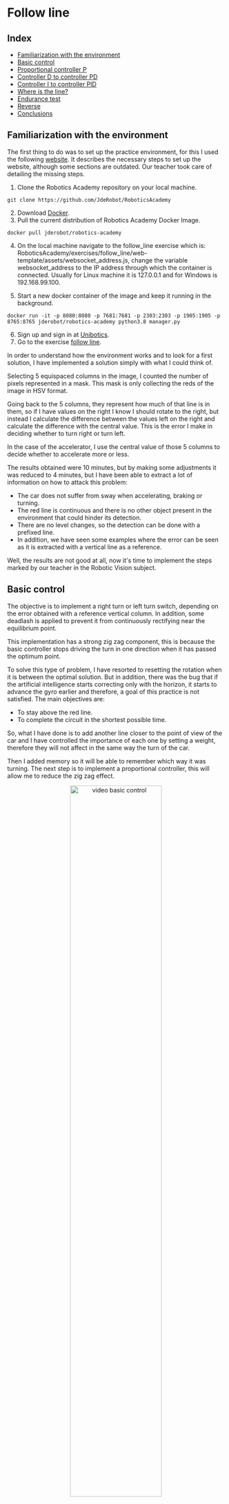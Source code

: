 # Follow line

## Index
+ [Familiarization with the environment](#familiarization-with-the-environment)
+ [Basic control](#basic-control)
+ [Proportional controller P](#proportional-controller-p)
+ [Controller D to controller PD](#controller-d-to-controller-pd)
+ [Controller I to controller PID](#controller-i-to-controller-pid)
+ [Where is the line?](#where-is-the-line)
+ [Endurance test](#endurance-test)
+ [Reverse](#reverse)
+ [Conclusions](#conclusions)
## Familiarization with the environment
The first thing to do was to set up the practice environment, for this I used the following [website](https://jderobot.github.io/RoboticsAcademy/exercises/AutonomousCars/follow_line/). It describes the necessary steps to set up the website, although some sections are outdated. Our teacher took care of detailing the missing steps.

1. Clone the Robotics Academy repository on your local machine.
```
git clone https://github.com/JdeRobot/RoboticsAcademy
```
2. Download [Docker](https://docs.docker.com/get-docker/).
3. Pull the current distribution of Robotics Academy Docker Image.
```
docker pull jderobot/robotics-academy
```
4. On the local machine navigate to the follow_line exercise which is: RoboticsAcademy/exercises/follow_line/web-template/assets/websocket_address.js, change the variable websocket_address to the IP address through which the container is connected. Usually for Linux machine it is 127.0.0.1 and for Windows is 192.168.99.100.

5. Start a new docker container of the image and keep it running in the background.
```
docker run -it -p 8080:8080 -p 7681:7681 -p 2303:2303 -p 1905:1905 -p 8765:8765 jderobot/robotics-academy python3.8 manager.py
```
6. Sign up and sign in at [Unibotics](https://unibotics.org/).
7. Go to the exercise [follow line](https://unibotics.org/academy/login?next=/academy/exercise/follow_line/).

In order to understand how the environment works and to look for a first solution, I have implemented a solution simply with what I could think of. 

Selecting 5 equispaced columns in the image, I counted the number of pixels represented in a mask. This mask is only collecting the reds of the image in HSV format. 

Going back to the 5 columns, they represent how much of that line is in them, so if I have values on the right I know I should rotate to the right, but instead I calculate the difference between the values left on the right and calculate the difference with the central value. This is the error I make in deciding whether to turn right or turn left.

In the case of the accelerator, I use the central value of those 5 columns to decide whether to accelerate more or less.

The results obtained were 10 minutes, but by making some adjustments it was reduced to 4 minutes, but I have been able to extract a lot of information on how to attack this problem:
- The car does not suffer from sway when accelerating, braking or turning.
- The red line is continuous and there is no other object present in the environment that could hinder its detection.
- There are no level changes, so the detection can be done with a prefixed line.
- In addition, we have seen some examples where the error can be seen as it is extracted with a vertical line as a reference.

Well, the results are not good at all, now it's time to implement the steps marked by our teacher in the Robotic Vision subject.

## Basic control
The objective is to implement a right turn or left turn switch, depending on the error obtained with a reference vertical column. In addition, some deadlash is applied to prevent it from continuously rectifying near the equilibrium point.

This implementation has a strong zig zag component, this is because the basic controller stops driving the turn in one direction when it has passed the optimum point.

To solve this type of problem, I have resorted to resetting the rotation when it is between the optimal solution. But in addition, there was the bug that if the artificial intelligence starts correcting only with the horizon, it starts to advance the gyro earlier and therefore, a goal of this practice is not satisfied. The main objectives are:

- To stay above the red line.
- To complete the circuit in the shortest possible time.

So, what I have done is to add another line closer to the point of view of the car and I have controlled the importance of each one by setting a weight, therefore they will not affect in the same way the turn of the car.

Then I added memory so it will be able to remember which way it was turning. The next step is to implement a proportional controller, this will allow me to reduce the zig zag effect.

<p align="center">
  <img src="Videos/P1_1.gif" alt="video basic control" width="65%" />
</p>

## Proportional controller P
This controller is based on adding a Kp constant in order to weight the effect of the error.

Implementing this type of controller, there are several differences with the previous one. In this case, how much the vehicle will rotate is determined proportionally by the error measurement obtained.

To calculate this error, I have changed the implementation and now calculate the centroid of the image for a range. This allows me to obtain a more robust implementation of the problem, since I am not limited to a single horizontal line of the camera.

Anyway, I have adjusted the available parameters so that the lap time is as short as possible, so for other circumstances this may not be the best configuration.

The lap time has been reduced to between 36 - 37s. I want to mention the help of a classmate, because in the original formula the value obtained in the previous instant was added, but this made the response worse. When this parameter was eliminated, the times were greatly reduced. 

<p align="center">
  <img src="Videos/ControllerP.gif" alt="video basic control" width="65%" />
</p>

## Controller D to controller PD

In this step, I am going to add a new constant to the controller (Kd). This component is the derivative of the error, which translates into the difference between the previous error and the current error. This component is added with the proportional controller. The expected consequence of this component is that if the error continues to increase from one instant to the next, the correction applied by the proportional component will be intensified. The opposite is true for the opposite case. In other words, the response will be intensified if the correction is not sufficient and will be damped if it approaches the optimum.

The results have not been long in coming and this has greatly increased the speed of the vehicle. The oscillations produced by the proportional controller have been greatly reduced.

In addition, in this step the results obtained by the proportional and derivative controller have been used to control the acceleration of the vehicle. The logic behind this design decision is that one expects to accelerate when the error is small, but to brake drastically when there are sudden variations in the track (such as when arriving at a curve from a straight line).

The results obtained have improved, the lap time is between 23-24 s, but as you can see in the video below, there are quite a few oscillations.

<p align="center">
  <img src="Videos/ControllerPD.gif" alt="video basic control" width="65%" />
</p>

## Controller I to controller PID

This is the latest version to be explored. In it appears the constant Ki which multiplies the integral of the error with respect to time. This means that the error will accumulate and its effects are as follows:
- When a curve step is being performed, this component is forcing a correction in the direction of the curve, compensating for the error that P cannot rectify.
- On the other hand, if this component is well parameterized, it allows damping the oscillations, but if it is too large it will intensify them.

For this controller, it has been decided to change the way of controlling the accelerator pedal. Now, it starts from a specific speed and is reduced according to the difference between the angle of rotation of the steering wheel at this instant and the previous one. This is intended to make the car accelerate when it is in a stable position and brake in the opposite case.

The central reference of the camera has also been modified, moving it a little to the right, since the camera is not centered with the car.

What has been achieved with this controller is to improve the lap time by keeping the car on the line in a reasonable way (23 - 24s).

<p align="center">
  <img src="Videos/ControllerPID.gif" alt="video basic control" width="65%" />
</p>

## Where is the line?

Another requirement of the practice is to manage the following situation: What happens if the car starts in a position where there is no line? 
To solve this, before entering the execution loop, you are going to create an instruction that applies a turn in a given direction until a line is found.

The purpose of this section is to increase the robustness of the system in certain situations. The main difficulty encountered was that the car detected a line and started to drive at maximum speed, to avoid this, the maximum speed is reached after chasing the red line for a certain period of time. Another not quite correct behavior, is that when the car detects the red line again it acts like a high pressure spring, so it does not seem very natural.

<p align="center">
  <img src="Videos/Noline.gif" alt="video basic control" width="65%" />
</p>

## Endurance test
In order to verify that the proposed system is robust enough for this circuit, a test of 9 consecutive laps has been carried out. 

Some faults detected in the simulation are: the chronometer stops working correctly and the fps of the GUI decreases during the simulation, which makes it difficult to test the system.
<p align="center">
  <img src="Videos/9laps.gif" alt="video basic control" width="65%" />
</p>

## Reverse

I also wanted to check how the car behaves in counterclockwise direction, the lap time is similar to the one obtained in clockwise direction. (24 - 25s)

<p align="center">
  <img src="Videos/reverse.gif" alt="video basic control" width="65%" />
</p>

## Conclusions

The conclusions obtained during the experimentation carried out with the practice are:

- P, PD and PID controllers, have very good behaviors, with little coding and can be tuned experimentally.
- The P controller indicates how much to correct the error, if the Kp constant is too high the oscillations increase and if it is too little, the error is not corrected enough.
- The D controller corrects these oscillations, but if it is too high it can increase them.
- The controller I corrects the error that PD cannot, but if it is too high this correction ends up acting too long.
- In the end you have to find the balance between speed and how much you are on the line, in my case I think I have opted a little more for the speed. This is because if the speed is increased, the frames available to make decisions is reduced and forces to have a faster response, which ends up translating into a system that seems to be governed by a high pressure spring, with quite abrupt reactions.
- The experiments carried out to find good parameters can take a long time, because it is played with 3 constants, speed range, how to estimate the error, etc.. 
- The simulation environment makes the task much easier, although using the same parameters on several computers the results are different.

As a final conclusion, it is completely clear to me that you can create behaviors that require very little compute and are very fast. Also that finding a solution is simple, but trying to adjust the parameters to obtain the best solution is very complicated. On the other hand, it requires a fairly controlled environment to work properly.

A very interesting practice! I have learned a lot!

[Go up](#follow-line)
